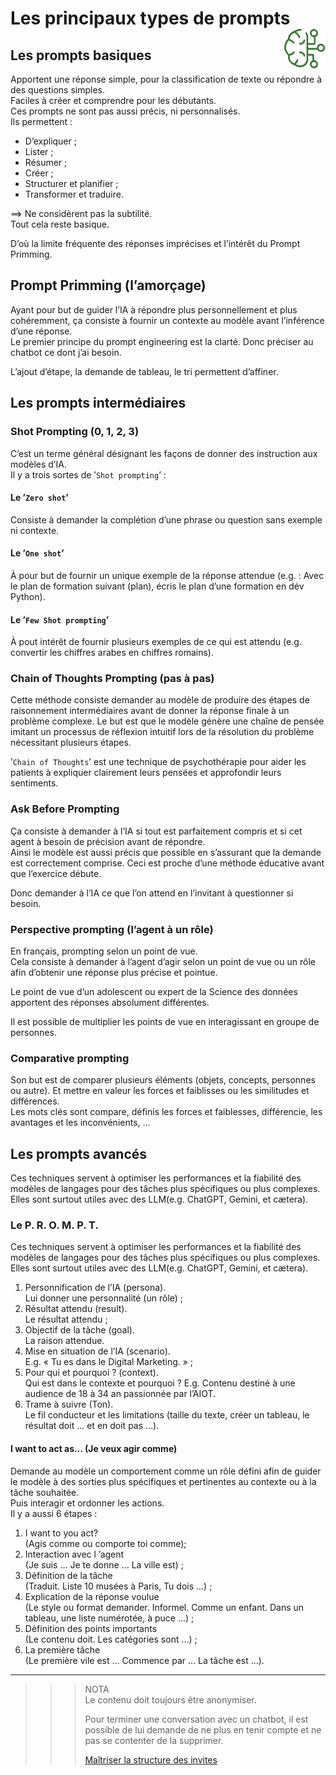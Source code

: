 # **Les principaux types de prompts** <a href="../"><img src="https://github.com/MiKL5/BI/raw/master/assets/bi.svg" alt="Les intelligences artificielles" align="right" height="64px"></a></h1>

## Les prompts basiques
Apportent une réponse simple, pour la classification de texte ou répondre à des questions simples.  
Faciles à créer et comprendre pour les débutants.  
Ces prompts ne sont pas aussi précis, ni personnalisés.  
Ils permettent :
* D’expliquer ;
* Lister ;
* Résumer ;
* Créer ;
* Structurer et planifier ;
* Transformer et traduire.

⟹ Ne considèrent pas la subtilité.  
Tout cela reste basique.

D’où la limite fréquente des réponses imprécises et l’intérêt du Prompt Primming.
## **Prompt Primming (l’amorçage)**
Ayant pour but de guider l’IA à répondre plus personnellement et plus cohéremment, ça consiste à fournir un contexte au modèle avant l’inférence d’une réponse.  
Le premier principe du prompt engineering est la clarté. Donc préciser au chatbot ce dont j’ai besoin.

L’ajout d’étape, la demande de tableau, le tri permettent d’affiner.
## **Les prompts intermédiaires**
### **Shot Prompting (0, 1, 2, 3)**
C’est un terme général désignant les façons de donner des instruction aux modèles d’IA.  
Il y a trois sortes de ’`Shot prompting`’ :
#### **Le ’`Zero shot`’**
Consiste à demander la complétion d’une phrase ou question sans exemple ni contexte.
#### **Le ’`One shot`’**
À pour but de fournir un unique exemple de la réponse attendue (e.g. : Avec le plan de formation suivant (plan), écris le plan d’une formation en dév Python).
#### **Le ’`Few Shot prompting`’**
À pout intérêt de fournir plusieurs exemples de ce qui est attendu (e.g. convertir les chiffres arabes en chiffres romains).
### **Chain of Thoughts Prompting (pas à pas)**
Cette méthode consiste demander au modèle de produire des étapes de raisonnement intermédiaires avant de donner la réponse finale à un problème complexe. Le but<!--final--> est que le modèle génère une chaîne de pensée imitant un processus de réflexion intuitif lors de la résolution du problème nécessitant plusieurs étapes.

’`Chain of Thoughts`’ est une technique de psychothérapie pour aider les patients à expliquer clairement leurs pensées et approfondir leurs sentiments.
<!--Je peux demander 'Fais ça est explique chaque étapes (ou pas-à-pas)'-->
### **Ask Before Prompting**
Ça consiste à demander à l’IA si tout est parfaitement compris et si cet agent à besoin de précision avant de répondre.  
Ainsi le modèle est aussi précis que possible en s’assurant que la demande est correctement comprise. Ceci est proche d’une méthode éducative avant que l’exercice débute.

Donc demander à l’IA ce que l’on attend en l’invitant à questionner si besoin.
### **Perspective prompting (l’agent à un rôle)**
En français, prompting selon un point de vue.  
Cela consiste à demander à l’agent d’agir selon un point de vue ou un rôle afin d’obtenir une réponse plus précise et pointue.

Le point de vue d’un adolescent ou expert de la Science des données apportent des réponses absolument différentes.

Il est possible de multiplier les points de vue en interagissant en groupe de personnes.
<!--Écris un texte sur le réchauffement climatique du point de vue de quatre personnes, en incluant leur nom et point de vue. Le premier est experte climatologue, la seconde est climatosceptique, la troisième est agriculteur et la dernière un écologiste-->
### **Comparative prompting**
Son but est de comparer plusieurs éléments (objets, concepts, personnes ou autre). Et mettre en valeur les forces et faiblisses ou les similitudes et différences.  
Les mots clés sont compare, définis les forces et faiblesses, différencie, les avantages et les inconvénients, …
## **Les prompts avancés**
Ces techniques servent à optimiser les performances et la fiabilité des modèles de langages pour des tâches plus spécifiques ou plus complexes. Elles sont surtout utiles avec des LLM(e.g. ChatGPT, Gemini, et cætera).
### **Le P. R. O. M. P. T.**
Ces techniques servent à optimiser les performances et la fiabilité des modèles de langages pour des tâches plus spécifiques ou plus complexes. Elles sont surtout utiles avec des LLM(e.g. ChatGPT, Gemini, et cætera).
1. Personnification de l’IA (persona).  
   Lui donner une personnalité (un rôle) ;
2. Résultat attendu (result).  
   Le résultat attendu ;
3. Objectif de la tâche (goal).  
   La raison attendue.
4. Mise en situation de l’IA (scenario).  
   E.g. « Tu es dans le Digital Marketing. » ;
5. Pour qui et pourquoi ? (context).  
   Qui est dans le contexte et pourquoi ? E.g. Contenu destiné à une audience de 18 à 34 an passionnée par l’AIOT.
6. Trame à suivre (Ton).  
   Le fil conducteur et les limitations (taille du texte, créer un tableau, le résultat doit … et en doit pas …).
#### **I want to act as… (Je veux agir comme)**
Demande au modèle un comportement comme un rôle défini afin de guider le modèle à des sorties plus spécifiques et pertinentes au contexte ou à la tâche souhaitée.  
Puis interagir et ordonner les actions.  
Il y a aussi 6 étapes :
1.	I want to you act?  
    (Agis comme ou comporte toi comme);
2.	Interaction avec l ’agent  
    (Je suis … Je te donne … La ville est) ;
3.	Définition de la tâche  
    (Traduit. Liste 10 musées à Paris, Tu dois …) ;
4.	Explication de la réponse voulue  
    (Le style ou format demander. Informel. Comme un enfant. Dans un tableau, une liste numérotée, à puce …) ;
5.	Définition des points importants  
    (Le contenu doit. Les catégories sont …) ;
6.	La première tâche  
    (Le première vile est … Commence par … La tâche est …).
___
>>> NOTA  
Le contenu doit toujours être anonymiser.
>>>
>>> Pour terminer une conversation avec un chatbot, il est possible de lui demande de ne plus en tenir compte et ne pas se contenter de la supprimer.
>>>
>>>[Maîtriser la structure des invites](https://medium.com/@tomskiecke/mastering-prompt-structure-for-chatgpt-4o-success-5fc84735809f)